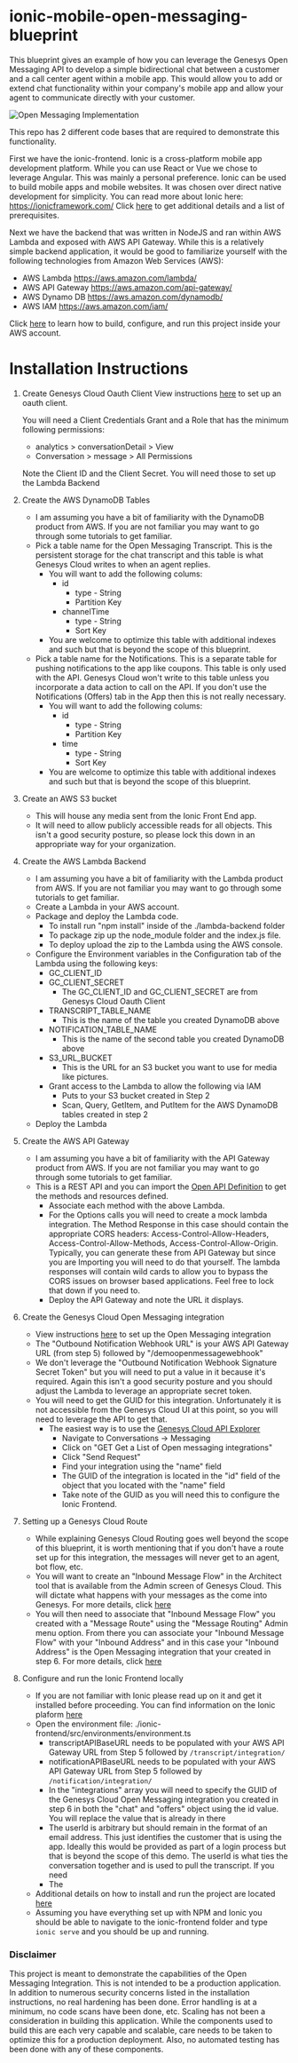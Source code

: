# ionic-mobile-open-messaging-blueprint
This blueprint gives an example of how you can leverage the Genesys Open Messaging API to develop a simple bidirectional 
chat between a customer and a call center agent within a mobile app.  This would allow you to add or extend chat functionality
within your company's mobile app and allow your agent to communicate directly with your customer.

![Open Messaging Implementation](blueprint/images/ionic-mobile-open-messaging-blueprint-architecture.png "Open Messaging Implementation")

This repo has 2 different code bases that are required to demonstrate this functionality.  

First we have the ionic-frontend. Ionic is a cross-platform mobile app development platform.  While you can use React or 
Vue we chose to leverage Angular. This was mainly a personal preference.  Ionic can be used to build mobile apps and 
mobile websites.  It was chosen over direct native development for simplicity.  You can read more about Ionic here: 
https://ionicframework.com/ Click [here](./ionic-frontend/README.md) to get additional details and a list of prerequisites.

Next we have the backend that was written in NodeJS and ran within AWS Lambda and exposed with AWS API Gateway.  While
this is a relatively simple backend application, it would be good to familiarize yourself with the following technologies
from Amazon Web Services (AWS):
* AWS Lambda https://aws.amazon.com/lambda/
* AWS API Gateway https://aws.amazon.com/api-gateway/
* AWS Dynamo DB https://aws.amazon.com/dynamodb/
* AWS IAM https://aws.amazon.com/iam/

Click [here](./lambda-backend/README.md) to learn how to build, configure, and run this project inside your AWS account.

# Installation Instructions
1. Create Genesys Cloud Oauth Client
    View instructions [here](https://help.mypurecloud.com/articles/create-an-oauth-client/) to set up an oauth client.  

    You will need a Client Credentials Grant and a Role that has the minimum following permissions:
    * analytics > conversationDetail > View
    * Conversation > message > All Permissions

    Note the Client ID and the Client Secret.  You will need those to set up the Lambda Backend
2. Create the AWS DynamoDB Tables
   * I am assuming you have a bit of familiarity with the DynamoDB product from AWS.  If you are not familiar
      you may want to go through some tutorials to get familiar.
   * Pick a table name for the Open Messaging Transcript. This is the persistent storage for the chat transcript and 
     this table is what Genesys Cloud writes to when an agent replies.
     * You will want to add the following colums:
       * id
         * type - String
         * Partition Key
       * channelTime
         * type - String
         * Sort Key
     * You are welcome to optimize this table with additional indexes and such but that is beyond the scope of this blueprint.
   * Pick a table name for the Notifications.  This is a separate table for pushing notifications to the app like coupons.
     This table is only used with the API.  Genesys Cloud won't write to this table unless you incorporate a data action 
     to call on the API.  If you don't use the Notifications (Offers) tab in the App then this is not really necessary.
     * You will want to add the following colums:
         * id
             * type - String
             * Partition Key
         * time
             * type - String
             * Sort Key
     * You are welcome to optimize this table with additional indexes and such but that is beyond the scope of this blueprint.
3. Create an AWS S3 bucket
   * This will house any media sent from the Ionic Front End app.
   * It will need to allow publicly accessible reads for all objects.  This isn't a good security posture, so 
     please lock this down in an appropriate way for your organization.
4. Create the AWS Lambda Backend
    * I am assuming you have a bit of familiarity with the Lambda product from AWS.  If you are not familiar
      you may want to go through some tutorials to get familiar.
    * Create a Lambda in your AWS account.
    * Package and deploy the Lambda code.
      * To install run "npm install" inside of the ./lambda-backend folder
      * To package zip up the node_module folder and the index.js file.
      * To deploy upload the zip to the Lambda using the AWS console.
    * Configure the Environment variables in the Configuration tab of the Lambda using the following keys:
      * GC_CLIENT_ID
      * GC_CLIENT_SECRET
        * The GC_CLIENT_ID and GC_CLIENT_SECRET are from Genesys Cloud Oauth Client
      * TRANSCRIPT_TABLE_NAME
        * This is the name of the table you created DynamoDB above
      * NOTIFICATION_TABLE_NAME
        * This is the name of the second table you created DynamoDB above
      * S3_URL_BUCKET
        * This is the URL for an S3 bucket you want to use for media like pictures.
      * Grant access to the Lambda to allow the following via IAM 
        * Puts to your S3 bucket created in Step 2
        * Scan, Query, GetItem, and PutItem for the AWS DynamoDB tables created in step 2
    * Deploy the Lambda
5. Create the AWS API Gateway
   * I am assuming you have a bit of familiarity with the API Gateway product from AWS.  If you are not familiar
     you may want to go through some tutorials to get familiar.
   * This is a REST API and you can import the [Open API Definition](./lambda-backend/DemoOpenMessaging.yaml) to get the 
     methods and resources defined.  
     * Associate each method with the above Lambda.
     * For the Options calls you will need to create a mock lambda integration. The Method Response in this case
       should contain the appropriate CORS headers: Access-Control-Allow-Headers, Access-Control-Allow-Methods,
       Access-Control-Allow-Origin.  Typically, you can generate these from API Gateway but since you are
       Importing you will need to do that yourself.  The lambda responses will contain wild cards to allow
       you to bypass the CORS issues on browser based applications.  Feel free to lock that down if you need
       to.
     * Deploy the API Gateway and note the URL it displays.
6. Create the Genesys Cloud Open Messaging integration
   * View instructions [here](https://help.mypurecloud.com/articles/configure-an-open-messaging-integration/) to set up
     the Open Messaging integration
   * The "Outbound Notification Webhook URL" is your AWS API Gateway URL (from step 5) followed by "/demoopenmessagewebhook" 
   * We don't leverage the "Outbound Notification Webhook Signature Secret Token" but you will need to put a value in it 
     because it's required.  Again this isn't a good security posture and you should adjust the Lambda to leverage an 
     appropriate secret token.
   * You will need to get the GUID for this integration.  Unfortunately it is not accessible from the Genesys Cloud UI at
     this point, so you will need to leverage the API to get that.
     * The easiest way is to use the [Genesys Cloud API Explorer](https://developer.genesys.cloud/developer-tools/#/api-explorer)
       * Navigate to Conversations -> Messaging
       * Click on "GET Get a List of Open messaging integrations"
       * Click "Send Request"
       * Find your integration using the "name" field
       * The GUID of the integration is located in the "id" field of the object that you located with the "name" field
       * Take note of the GUID as you will need this to configure the Ionic Frontend.
7. Setting up a Genesys Cloud Route
   * While explaining Genesys Cloud Routing goes well beyond the scope of this blueprint, it is worth mentioning that if
     you don't have a route set up for this integration, the messages will never get to an agent, bot flow, etc.
   * You will want to create an "Inbound Message Flow" in the Architect tool that is available from the Admin screen of 
     Genesys Cloud.  This will dictate what happens with your messages as the come into Genesys. For more details, click
     [here](https://help.mypurecloud.com/articles/inbound-message-flows/)
   * You will then need to associate that "Inbound Message Flow" you created with a "Message Route" using the "Message Routing"
     Admin menu option.  From there you can associate your "Inbound Message Flow" with your "Inbound Address" and in this 
     case your "Inbound Address" is the Open Messaging integration that your created in step 6. For more details, click
     [here](https://help.mypurecloud.com/articles/about-message-routing/)
8. Configure and run the Ionic Frontend locally
   * If you are not familiar with Ionic please read up on it and get it installed before proceeding.  You can find information
     on the Ionic plaform [here](https://ionicframework.com/)
   * Open the environment file: ./ionic-frontend/src/environments/environment.ts
     * transcriptAPIBaseURL needs to be populated with your AWS API Gateway URL from Step 5 followed by `/transcript/integration/`
     * notificationAPIBaseURL needs to be populated with your AWS API Gateway URL from Step 5 followed by `/notification/integration/`
     * In the "integrations" array you will need to specify the GUID of the Genesys Cloud Open Messaging integration you 
       created in step 6 in both the "chat" and "offers" object using the id value.  You will replace the value that is 
       already in there
     * The userId is arbitrary but should remain in the format of an email address.  This just identifies the customer
       that is using the app.  Ideally this would be provided as part of a login process but that is beyond the scope of
       this demo.  The userId is what ties the conversation together and is used to pull the transcript.  If you need
     * The
   * Additional details on how to install and run the project are located [here](./ionic-frontend/README.md)
   * Assuming you have everything set up with NPM and Ionic you should be able to navigate to the ionic-frontend folder and
     type `ionic serve` and you should be up and running.

### Disclaimer
This project is meant to demonstrate the capabilities of the Open Messaging Integration.  This is not intended to be a 
production application.  In addition to numerous security concerns listed in the installation instructions, no real 
hardening has been done.  Error handling is at a minimum, no code scans have been done, etc.  Scaling has not been a 
consideration in building this application.  While the components used to build this are each very capable and scalable,
care needs to be taken to optimize this for a production deployment.  Also, no automated testing has been done with any 
of these components. 

